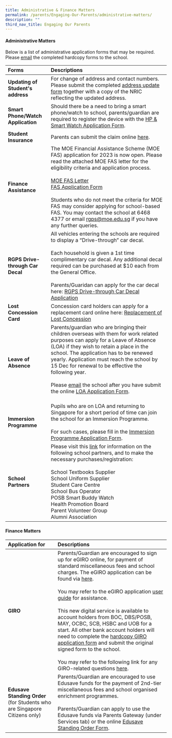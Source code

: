 ```yaml
---
title: Administrative & Finance Matters
permalink: /parents/Engaging-Our-Parents/administrative-matters/
description: ""
third_nav_title: Engaging Our Parents
---
```

#### **Administrative Matters**

Below is a list of administrative application forms that may be required. Please [email](rgps@moe.edu.sg) the completed hardcopy forms to the school.

| Forms    | Descriptions |
|:-------|:-----------|
|  **Updating of Student's address** |  For change of address and contact numbers. Please submit the completed [address update form](/files/Forms/Form%20C%20(Address%20Updates).pdf) together with a copy of the NRIC reflecting the updated address.|
|**Smart Phone/Watch Application**|Should there be a need to bring a smart phone/watch to school, parents/guardian are required to register the device with the [HP & Smart Watch Application Form](/files/Forms/HP%20&%20SW%20Registration%20Form.pdf).|
|**Student Insurance**|Parents can submit the claim online [here](https://studentgpa.incomegroupins.com.sg/#/).|
|**Finance Assistance**|The MOE Financial Assistance Scheme (MOE FAS) application for 2023 is now open. Please read the attached MOE FAS letter for the eligibility criteria and application process. <br><br>[MOE FAS Letter](/files/Forms/MOE%20FAS%20Letter.pdf)<br>[FAS Application Form](/files/Forms/FAS%20Application%20Form_2023.pdf)<br><br>Students who do not meet the criteria for MOE FAS may consider applying for school-based FAS. You may contact the school at 6468 4377 or email [rgps@moe.edu.sg](mailto:rgps@moe.edu.sg) if you have any further queries.|
|**RGPS Drive-through Car Decal**| All vehicles entering the schools are required to display a “Drive-through” car decal. <br><br>Each household is given a 1st time complimentary car decal. Any additional decal required can be purchased at $10 each from the General Office. <br><br>Parents/Guaridan can apply for the car decal here: [RGPS Drive-through Car Decal Application](https://go.gov.sg/rgps-car-decal)|
|**Lost Concession Card**| Concession card holders can apply for a replacement card online here: [Replacement of Lost Concession](https://www.transitlink.com.sg/lost-card-replacement/)|
|**Leave of Absence**| Parents/guardian who are bringing their children overseas with them for work related purposes can apply for a Leave of Absence (LOA) if they wish to retain a place in the school. The application has to be renewed yearly. Application must reach the school by 15 Dec for renewal to be effective the following year. <br><br>Please [email](rgps@moe.edu.sg) the school after you have submit the online [LOA Application Form](https://go.gov.sg/rgps-loa).<br><br>|
|**Immersion Programme**|Pupils who are on LOA and returning to Singapore for a short period of time can join the school for an Immersion Programme.<br><br>For such cases, please fill in the [Immersion Programme Application Form](https://rafflesgirlspri.moe.edu.sg/qql/slot/u451/Forms/2021/Immersion%20Form%20for%20application.pdf).|
|**School Partners**|Please visit this [link](https://rafflesgirlspri.moe.edu.sg/parents/engaging-our-parents/sch-partners/) for information on the following school partners, and to make the necessary purchases/registration: <br><br>School Textbooks Supplier<br>School Uniform Supplier<br>Student Care Centre<br>School Bus Operator<br>POSB Smart Buddy Watch<br>Health Promotion Board<br>Parent Volunteer Group<br>Alumni Association<br>

#### **Finance Matters**

| Application for    | Descriptions |
|:-------|:-----------|
|  **GIRO** |Parents/Guardian are encouraged to sign up for eGIRO online, for payment of standard miscellaneous fees and school charges. The eGIRO application can be found via [here](https://www.moe.gov.sg/financial-matters/fees/egiro).<br><br> You may refer to the eGIRO application [user guide](/files/Forms/eGIRO%20Userguide.pdf) for assistance. <br><br> This new digital service is available to account holders from BOC, DBS/POSB, MAY, OCBC, SCB, HSBC and UOB for a start. All other bank account holders will need to complete the [hardcopy GIRO application form](/files/Forms/GIRO_application_form_Nov2022.pdf) and submit the original signed form to the school. <br><br>You may refer to the following link for any GIRO-related questions [here](https://go.gov.sg/moe-egiro-faq).|
|**Edusave Standing Order** (for Students who are Singapore Citizens only)|Parents/Guardian are encouraged to use Edusave funds for the payment of 2nd\-tier miscellaneous fees and school organised enrichment programmes.<br><br>Parents/Guardian can apply to use the Edusave funds via Parents Gateway (under Services tab) or the online [Edusave Standing Order Form](https://form.gov.sg/#!/5be24a1bb3f842000fdc4e59). |